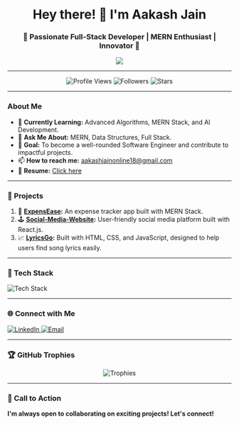 <h1 align="center">Hey there! 👋 I'm Aakash Jain</h1>
<h3 align="center">🚀 Passionate Full-Stack Developer | MERN Enthusiast | Innovator 🌟</h3>

<p align="center">
  <img src="https://readme-typing-svg.herokuapp.com?font=Fira+Code&weight=500&size=22&duration=3000&pause=500&color=FFA500&center=true&width=600&lines=Welcome+to+my+GitHub+profile!;I+love+building+scalable+solutions.;Learning+never+stops!+%F0%9F%93%96;Feel+free+to+connect+with+me.">
</p>

---

<p align="center">
  <img src="https://komarev.com/ghpvc/?username=aakasshhh&label=Profile%20Views&color=blueviolet&style=plastic" alt="Profile Views" />
  <img src="https://img.shields.io/github/followers/aakasshhh?label=Followers&style=social" alt="Followers" />
  <img src="https://img.shields.io/github/stars/aakasshhh?label=Stars&style=social" alt="Stars" />
</p>

---

### About Me
- 🌱 **Currently Learning:** Advanced Algorithms, MERN Stack, and AI Development.
- 💬 **Ask Me About:** MERN, Data Structures, Full Stack.
- 🎯 **Goal:** To become a well-rounded Software Engineer and contribute to impactful projects.
- 📫 **How to reach me:** aakashjainonline18@gmail.com
- 📄 **Resume:** [Click here](https://github.com/aakasshhh/resume.pdf)

---

### 🌟 Projects
1. 🌟 **[ExpensEase](https://github.com/aakasshhh/ExpensEase):** An expense tracker app built with MERN Stack.
2. 🕹️ **[Social-Media-Website](https://github.com/aakasshhh/Social-Media-Website):** User-friendly social media platform built with React.js.
3. 📈 **[LyricsGo](https://github.com/aakasshhh/LyricsGo):** Built with HTML, CSS, and JavaScript, designed to help users find song lyrics easily.

---

### 🚀 Tech Stack
<p>
 <img src="https://skillicons.dev/icons?i=javascript,react,nodejs,mongodb,express,java,python,c,html,css,bootstrap,git,github,vscode,sql" alt="Tech Stack" />
</p>

---

### 🌐 Connect with Me
<p>
  <a href="https://www.linkedin.com/in/aakash-jain-/" target="_blank">
    <img src="https://img.shields.io/badge/LinkedIn-%230077B5.svg?style=for-the-badge&logo=linkedin&logoColor=white" alt="LinkedIn" />
  </a>
  <a href="mailto:aakashjainonline18@gmail.com" target="_blank">
    <img src="https://img.shields.io/badge/Email-D14836?style=for-the-badge&logo=gmail&logoColor=white" alt="Email" />
  </a>
</p>


---

### 🏆 GitHub Trophies
<p align="center">
  <img src="https://github-profile-trophy.vercel.app/?username=aakasshhh&theme=dracula&margin-w=15" alt="Trophies" />
</p>


---


### 🚀 Call to Action
**I'm always open to collaborating on exciting projects! Let's connect!**




